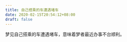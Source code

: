 ```yaml
---
title: 自己搭乘的车遭遇堵车
date: 2020-02-15T20:54:12+08:00
draft: false
---
```


梦见自己搭乘的车遭遇堵车，意味着梦者最近办事不台顺利。<br>
